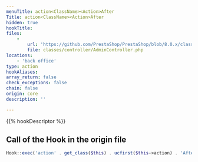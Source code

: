 ```yaml
---
menuTitle: action<ClassName><Action>After
Title: action<ClassName><Action>After
hidden: true
hookTitle: 
files:
    -
        url: 'https://github.com/PrestaShop/PrestaShop/blob/8.0.x/classes/controller/AdminController.php'
        file: classes/controller/AdminController.php
locations:
    - 'back office'
type: action
hookAliases: 
array_return: false
check_exceptions: false
chain: false
origin: core
description: ''

---
```


{{% hookDescriptor %}}

## Call of the Hook in the origin file

```php
Hook::exec('action' . get_class($this) . ucfirst($this->action) . 'After', ['controller' => $this, 'return' => $return]);
```
